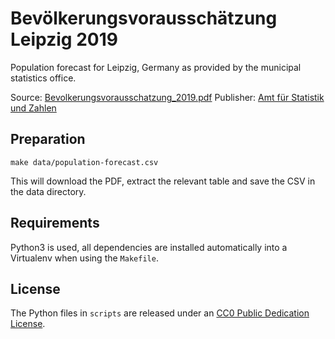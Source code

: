 # Bevölkerungsvorausschätzung Leipzig 2019

Population forecast for Leipzig, Germany as provided by the municipal statistics office.

Source: [Bevolkerungsvorausschatzung_2019.pdf](https://static.leipzig.de/fileadmin/mediendatenbank/leipzig-de/Stadt/02.1_Dez1_Allgemeine_Verwaltung/12_Statistik_und_Wahlen/Stadtforschung/Bevolkerungsvorausschatzung_2019.pdf)
Publisher: [Amt für Statistik und Zahlen](https://www.leipzig.de/buergerservice-und-verwaltung/unsere-stadt/statistik-und-zahlen/)

## Preparation

```
make data/population-forecast.csv
```

This will download the PDF, extract the relevant table and save the CSV in the data directory.

## Requirements

Python3 is used, all dependencies are installed automatically into a Virtualenv
when using the `Makefile`.

## License

The Python files in `scripts` are released under an
[CC0 Public Dedication License](https://creativecommons.org/publicdomain/zero/1.0/).
